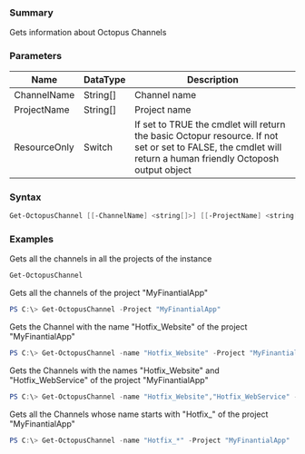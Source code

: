﻿### Summary
Gets information about Octopus Channels
### Parameters
| Name | DataType          | Description |
| ------------- | ----------- | ----------- |
| ChannelName | String[] |  Channel name     |
| ProjectName | String[] |  Project name     |
| ResourceOnly | Switch |  If set to TRUE the cmdlet will return the basic Octopur resource. If not set or set to FALSE, the cmdlet will return a human friendly Octoposh  output object     |

### Syntax
``` powershell
Get-OctopusChannel [[-ChannelName] <string[]>] [[-ProjectName] <string[]>] [-ResourceOnly <SwitchParameter>] [<CommonParameters>]
``` 

### Examples
Gets all the channels in all the projects of the instance

 ```powershell 
Get-OctopusChannel
 ``` 

Gets all the channels of the project "MyFinantialApp"

 ``` powershell 
 PS C:\> Get-OctopusChannel -Project "MyFinantialApp"
 ``` 

Gets the Channel with the name "Hotfix_Website" of the project "MyFinantialApp"

 ``` powershell 
 PS C:\> Get-OctopusChannel -name "Hotfix_Website" -Project "MyFinantialApp"
 ``` 

Gets the Channels with the names "Hotfix_Website" and "Hotfix_WebService" of the project "MyFinantialApp"

 ``` powershell 
 PS C:\> Get-OctopusChannel -name "Hotfix_Website","Hotfix_WebService" -Project "MyFinantialApp"
 ``` 

Gets all the Channels whose name starts with "Hotfix_" of the project "MyFinantialApp"

 ``` powershell 
 PS C:\> Get-OctopusChannel -name "Hotfix_*" -Project "MyFinantialApp"
 ``` 

